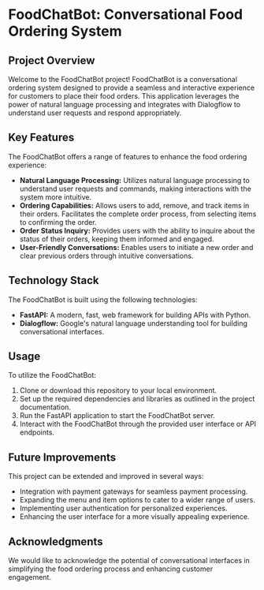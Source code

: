  <h1  align="left">FoodChatBot: Conversational Food Ordering System</h1>

  <h2  align="left">Project Overview</h2>
    <p  align="left">Welcome to the FoodChatBot project! FoodChatBot is a conversational ordering system designed to provide a seamless and interactive experience for customers to place their food orders. This application leverages the power of natural language processing and integrates with Dialogflow to understand user requests and respond appropriately.</p>

  <h2  align="left">Key Features</h2>
    <p  align="left">The FoodChatBot offers a range of features to enhance the food ordering experience:</p>
    <ul  align="left">
        <li><strong>Natural Language Processing:</strong> Utilizes natural language processing to understand user requests and commands, making interactions with the system more intuitive.</li>
        <li><strong>Ordering Capabilities:</strong> Allows users to add, remove, and track items in their orders. Facilitates the complete order process, from selecting items to confirming the order.</li>
        <li><strong>Order Status Inquiry:</strong> Provides users with the ability to inquire about the status of their orders, keeping them informed and engaged.</li>
        <li><strong>User-Friendly Conversations:</strong> Enables users to initiate a new order and clear previous orders through intuitive conversations.</li>
    </ul>

  <h2  align="left">Technology Stack</h2>
    <p  align="left">The FoodChatBot is built using the following technologies:</p>
    <ul  align="left">
        <li><strong>FastAPI:</strong> A modern, fast, web framework for building APIs with Python.</li>
        <li><strong>Dialogflow:</strong> Google's natural language understanding tool for building conversational interfaces.</li>
    </ul>

  <h2  align="left">Usage</h2>
    <p  align="left">To utilize the FoodChatBot:</p>
    <ol  align="left">
        <li>Clone or download this repository to your local environment.</li>
        <li>Set up the required dependencies and libraries as outlined in the project documentation.</li>
        <li>Run the FastAPI application to start the FoodChatBot server.</li>
        <li>Interact with the FoodChatBot through the provided user interface or API endpoints.</li>
    </ol>

  <h2  align="left">Future Improvements</h2>
    <p  align="left">This project can be extended and improved in several ways:</p>
    <ul  align="left">
        <li>Integration with payment gateways for seamless payment processing.</li>
        <li>Expanding the menu and item options to cater to a wider range of users.</li>
        <li>Implementing user authentication for personalized experiences.</li>
        <li>Enhancing the user interface for a more visually appealing experience.</li>
    </ul>

  <h2  align="left">Acknowledgments</h2>
    <p  align="left">We would like to acknowledge the potential of conversational interfaces in simplifying the food ordering process and enhancing customer engagement.</p>

